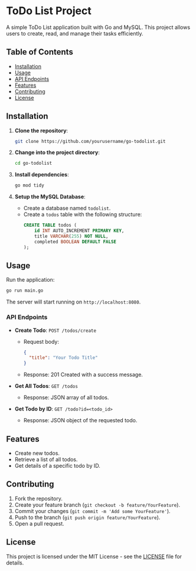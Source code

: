 # ToDo List Project

A simple ToDo List application built with Go and MySQL. This project allows users to create, read, and manage their tasks efficiently.

## Table of Contents

- [Installation](#installation)
- [Usage](#usage)
- [API Endpoints](#api-endpoints)
- [Features](#features)
- [Contributing](#contributing)
- [License](#license)

## Installation

1. **Clone the repository**:
   ```bash
   git clone https://github.com/yourusername/go-todolist.git
   ```
   
2. **Change into the project directory**:
   ```bash
   cd go-todolist
   ```

3. **Install dependencies**:
   ```bash
   go mod tidy
   ```

4. **Setup the MySQL Database**:
   - Create a database named `todolist`.
   - Create a `todos` table with the following structure:
     ```sql
     CREATE TABLE todos (
         id INT AUTO_INCREMENT PRIMARY KEY,
         title VARCHAR(255) NOT NULL,
         completed BOOLEAN DEFAULT FALSE
     );
     ```

## Usage

Run the application:
```bash
go run main.go
```

The server will start running on `http://localhost:8080`.


### API Endpoints

- **Create Todo**: `POST /todos/create`
  - Request body:
    ```json
    {
      "title": "Your Todo Title"
    }
    ```
  - Response: 201 Created with a success message.

- **Get All Todos**: `GET /todos`
  - Response: JSON array of all todos.

- **Get Todo by ID**: `GET /todo?id=<todo_id>`
  - Response: JSON object of the requested todo.

## Features

- Create new todos.
- Retrieve a list of all todos.
- Get details of a specific todo by ID.

## Contributing

1. Fork the repository.
2. Create your feature branch (`git checkout -b feature/YourFeature`).
3. Commit your changes (`git commit -m 'Add some YourFeature'`).
4. Push to the branch (`git push origin feature/YourFeature`).
5. Open a pull request.

## License

This project is licensed under the MIT License - see the [LICENSE](LICENSE) file for details.
